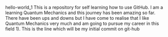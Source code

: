 hello-world_1
This is a repository for self learning how to use GitHub. I am a learning Quantum Mechanics and this journey has been amazing so far. There have been ups and downs 
but I have come to realise that I like Quantum Mechanics very much and am going to pursue my career in this field
1). This is the line which will be my initial commit on git-hub
